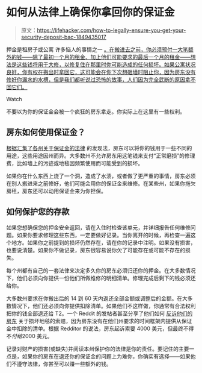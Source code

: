 # 如何从法律上确保你拿回你的保证金

> 原文：<https://lifehacker.com/how-to-legally-ensure-you-get-your-security-deposit-bac-1849435017>

押金是租房子或公寓 许多恼人的事情之一 [。在搬进去之前，你必须预付一大笔额外的钱——除了最初一个月的租金、加上他们可能要求的最后一个月的租金——想法是这些钱将用于大修，以修复住在那里时你可能造成的任何损坏。如果公寓状况良好，你有权在搬出时拿回它，这可能会在你下次想砸墙时阻止你，因为房东没有修好你漏水的水槽，但是我们都听说过恐怖的故事，人们因为完全武断的原因拿不回它们。](https://lifehacker.com/when-your-landlord-can-legally-enter-your-apartment-an-1849045944) 

Watch

不要以为你的保证金会被一个疯狂的房东拿走。你实际上在这里有一些权利。

## **房东如何使用保证金？**

[根据汇集了各州关于保证金的法律](https://www.findlaw.com/realestate/landlord-tenant-law/security-deposit-laws.html) 的发现法，房东可以将你的钱用于一些不同的用途，这些用途因州而异。大多数州不允许房东用这笔钱来支付“正常磨损”的修理费，比如墙上的污迹或地毯因频繁使用而可能受到的损坏。

如果你在什么东西上烧了一个洞，造成了水渍，或者做了更严重的事情，房东必须在别人搬进来之前修好，他们可能会用你的保证金来维修。在某些州，如果你拖欠房租，房东还可以动用保证金来为你担保。

## **如何保护您的存款**

如果您想确保您的押金安全返回，请在入住时检查该单元，并详细报告任何维修问题。如果你要求修理这些东西，一定要做好记录。当你离开的时候，再检查一遍这个地方。如果你之前提到的损坏仍然存在，请在你的记录中注明。如果没有损害，也要说清楚。如果你不做记录，房东很容易说你欠了可能存在或可能不存在的损失。

每个州都有自己的一套法律来决定多久你的房东必须归还你的押金。在大多数情况下，他们必须向你提供一份他们所做维修的明细清单。修理完成后剩下的钱必须还给你。

大多数州要求在你搬出后的 14 到 60 天内返还全部金额或调整后的金额。在大多数情况下，他们还必须向你提供扣除清单。如果他们不这样做，你通常有合法权利把你的钱全部退还给 T2。一个 Reddit 的发帖者甚至分享了他们如何 [反诉他们的房东](https://www.reddit.com/r/pittsburgh/comments/wsd879/psa_to_all_you_renters_with_shit_landlords/) 关于损坏地毯的索赔，因为房东没有在他们州要求的时间框架内提供从保证金中扣除的清单。根据 Redditor 的说法，房东起诉索要 4000 美元，但最终不得不*付给*2000 美元。

记录对财产的损害(或缺失)并阅读本州保护你的法律是你的责任。要记住的主要一点是，如果你的房东在退还你的保证金的问题上为难你，你确实有选择——如果他们不遵守法律，你甚至可以赚一些额外的钱。